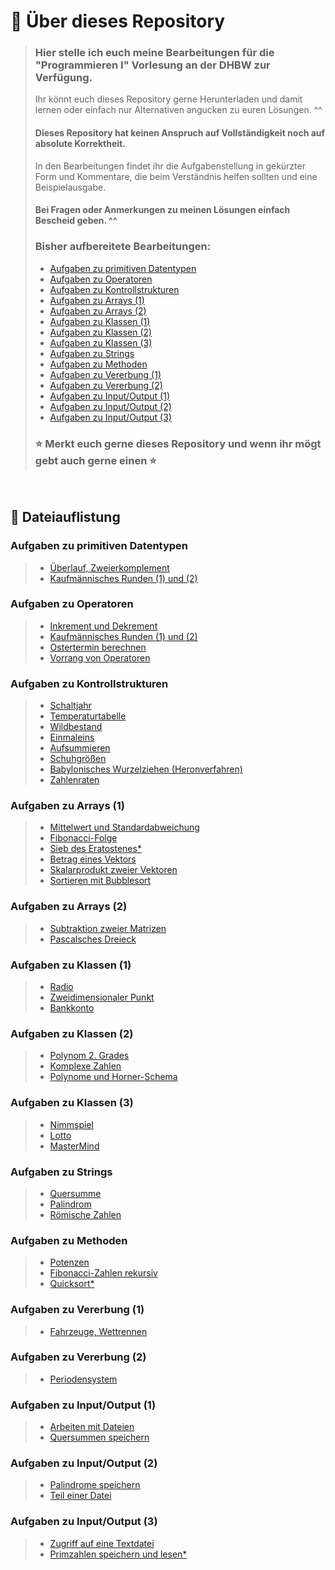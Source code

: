 # 📖 Über dieses Repository
> ### Hier stelle ich euch meine Bearbeitungen für die "Programmieren I" Vorlesung an der DHBW zur Verfügung.
> Ihr könnt euch dieses Repository gerne Herunterladen und damit lernen oder einfach nur Alternativen angucken zu euren Lösungen. ^^
> #### Dieses Repository hat keinen Anspruch auf Vollständigkeit noch auf absolute Korrektheit.
>
> In den Bearbeitungen findet ihr die Aufgabenstellung in gekürzter Form und Kommentare, die beim Verständnis helfen sollten und eine Beispielausgabe.
>
> #### Bei Fragen oder Anmerkungen zu meinen Lösungen einfach Bescheid geben. ^^
>
> ### Bisher aufbereitete Bearbeitungen:
> - [Aufgaben zu primitiven Datentypen](#content_04)
> - [Aufgaben zu Operatoren](#content_05)
> - [Aufgaben zu Kontrollstrukturen](#content_06)
> - [Aufgaben zu Arrays (1)](#content_07.1)
> - [Aufgaben zu Arrays (2)](#content_07.2)
> - [Aufgaben zu Klassen (1)](#content_09.1)
> - [Aufgaben zu Klassen (2)](#content_09.2)
> - [Aufgaben zu Klassen (3)](#content_09.3)
> - [Aufgaben zu Strings](#content_10)
> - [Aufgaben zu Methoden](#content_11)
> - [Aufgaben zu Vererbung (1)](#content_13.1)
> - [Aufgaben zu Vererbung (2)](#content_13.2)
> - [Aufgaben zu Input/Output (1)](#content_15.1)
> - [Aufgaben zu Input/Output (2)](#content_15.2)
> - [Aufgaben zu Input/Output (3)](#content_15.3)
>
> ### ️⭐ Merkt euch gerne dieses Repository und wenn ihr mögt gebt auch gerne einen ⭐

<br>

## 📗 Dateiauflistung <a name="content"></a>

### Aufgaben zu primitiven Datentypen <a name="content_04"></a>
> - [Überlauf, Zweierkomplement ](src/de/niklas/datatypes/ShortValue.java)
> - [Kaufmännisches Runden (1) und (2)](src/de/niklas/datatypes/Round.java)

### Aufgaben zu Operatoren <a name="content_05"></a>
> - [Inkrement und Dekrement](src/de/niklas/operators/IncrementDecrement.java)
> - [Kaufmännisches Runden (1) und (2)](src/de/niklas/datatypes/Round.java)
> - [Ostertermin berechnen](src/de/niklas/operators/Easter.java)
> - [Vorrang von Operatoren](src/de/niklas/operators/Priority.java)

### Aufgaben zu Kontrollstrukturen <a name="content_06"></a>
> - [Schaltjahr](src/de/niklas/control/LeapYear.java)
> - [Temperaturtabelle](src/de/niklas/control/TemperatureTable.java)
> - [Wildbestand](src/de/niklas/control/Deers.java)
> - [Einmaleins](src/de/niklas/control/MultiplicationTable.java)
> - [Aufsummieren](src/de/niklas/control/AddUp.java)
> - [Schuhgrößen](src/de/niklas/control/ShoeSize.java)
> - [Babylonisches Wurzelziehen (Heronverfahren)](src/de/niklas/control/Babylon.java)
> - [Zahlenraten](src/de/niklas/control/NumberGuess.java)

### Aufgaben zu Arrays (1) <a name="content_07.1"></a>
> - [Mittelwert und Standardabweichung](src/de/niklas/arrays/StandardDeviation.java)
> - [Fibonacci-Folge](src/de/niklas/arrays/Fibonacci.java)
> - [Sieb des Eratostenes*](src/de/niklas/arrays/Eratostenes.java)
> - [Betrag eines Vektors](src/de/niklas/arrays/Norm.java)
> - [Skalarprodukt zweier Vektoren](src/de/niklas/arrays/DotProduct.java)
> - [Sortieren mit Bubblesort](src/de/niklas/arrays/BubbleSort.java)

### Aufgaben zu Arrays (2) <a name="content_07.2"></a>
> - [Subtraktion zweier Matrizen](src/de/niklas/arrays/MatrixSubtraction.java)
> - [Pascalsches Dreieck](src/de/niklas/arrays/Pascal.java)

### Aufgaben zu Klassen (1) <a name="content_09.1"></a>
> - [Radio](src/de/niklas/classes/Radio.java)
> - [Zweidimensionaler Punkt](src/de/niklas/classes/Point.java)
> - [Bankkonto](src/de/niklas/classes/Account.java)

### Aufgaben zu Klassen (2) <a name="content_09.2"></a>
> - [Polynom 2. Grades](src/de/niklas/classes/Polynomial.java)
> - [Komplexe Zahlen](src/de/niklas/classes/Complex.java)
> - [Polynome und Horner-Schema](src/de/niklas/classes/Horner.java)

### Aufgaben zu Klassen (3) <a name="content_09.3"></a>
> - [Nimmspiel](src/de/niklas/classes/Nimmspiel.java)
> - [Lotto](src/de/niklas/classes/Lotto.java)
> - [MasterMind](src/de/niklas/classes/MasterMind.java)

### Aufgaben zu Strings <a name="content_10"></a>
> - [Quersumme](src/de/niklas/strings/CrossTotal.java)
> - [Palindrom](src/de/niklas/strings/Palindrome.java)
> - [Römische Zahlen](src/de/niklas/strings/RomanNumber.java)

### Aufgaben zu Methoden <a name="content_11"></a>
> - [Potenzen](src/de/niklas/methods/Exponentiation.java)
> - [Fibonacci-Zahlen rekursiv ](src/de/niklas/methods/Fibonacci.java)
> - [Quicksort*](src/de/niklas/methods/Quicksort.java)

### Aufgaben zu Vererbung (1) <a name="content_13.1"></a>
> - [Fahrzeuge, Wettrennen](src/de/niklas/classes/vehicles/Race.java)

### Aufgaben zu Vererbung (2) <a name="content_13.2"></a>
> - [Periodensystem](src/de/niklas/classes/periodic/PeriodicTable.java)

### Aufgaben zu Input/Output (1) <a name="content_15.1"></a>
> - [Arbeiten mit Dateien](src/de/niklas/io/FileExperiments.java)
> - [Quersummen speichern](src/de/niklas/io/CrossTotalFile.java)

### Aufgaben zu Input/Output (2) <a name="content_15.2"></a>
> - [Palindrome speichern](src/de/niklas/io/PalindromeFile.java)
> - [Teil einer Datei ](src/de/niklas/io/TextfileLines.java)

### Aufgaben zu Input/Output (3) <a name="content_15.3"></a>
> - [Zugriff auf eine Textdatei](src/de/niklas/io/TextFile.java)
> - [Primzahlen speichern und lesen*](src/de/niklas/io/PrimesFile.java)
